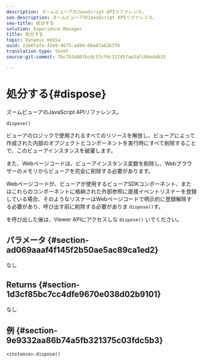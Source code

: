 ```yaml
---
description: ズームビューアのJavaScript APIリファレンス。
seo-description: ズームビューアのJavaScript APIリファレンス。
seo-title: 処分する
solution: Experience Manager
title: 処分する
topic: Dynamic media
uuid: 22e6fafa-42e9-4675-a494-66a87a62b7f6
translation-type: tm+mt
source-git-commit: 7bc7b3a86fbcdc57cfdc31745fae3afc06e44b15

---
```



# 処分する{#dispose}

ズームビューアのJavaScript APIリファレンス。

`dispose()`

ビューアのロジックで使用されるすべてのリソースを解放し、ビューアによって作成された内部のオブジェクトとコンポーネントを実行時にすべて削除することで、このビューアインスタンスを破棄します。

また、Webページコードは、ビューアインスタンス変数を削除し、Webブラウザーのメモリからビューアを完全に削除する必要があります。

Webページコードが、ビューアが使用するビューアSDKコンポーネント、またはこれらのコンポーネントに格納された外部参照に直接イベントリスナーを登録している場合、そのようなリスナーはWebページコードで明示的に登録解除する必要があり、呼び出す前に削除する必要がありま `dispose()`す。

を呼び出した後は、Viewer APIにアクセスしな `dispose()` いでください。

## パラメータ {#section-ad069aaaf4f145f2b50ae5ac89ca1ed2}

なし

## Returns {#section-1d3cf85bc7cc4dfe9670e038d02b9101}

なし

## 例 {#section-9e9332aa86b74a5fb321375c03fdc5b3}

```
<instance>.dispose()
```

